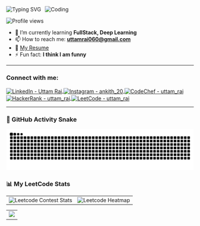 <img src="https://readme-typing-svg.demolab.com?font=Fira+Code&weight=500&size=24&pause=1000&width=435&lines=Hello+I'm+Uttam+Rai" alt="Typing SVG" />

<img align="right" alt="Coding" width="400" src="https://media.tenor.com/rePDfDWO3XoAAAAd/hacking.gif">

<p align="left">
  <img src="https://komarev.com/ghpvc/?username=uttam-rai&label=Profile%20views&color=0e75b6&style=flat" alt="Profile views" />
</p>



- 🌱 I’m currently learning **FullStack, Deep Learning**  
- 📫 How to reach me: **uttamrai060@gmail.com**  
- 📄 [My Resume](https://uttam-rai.site/)  
- ⚡ Fun fact: **I think I am funny**

---

<h3 align="left">Connect with me:</h3>



<p align="left">
  <a href="https://linkedin.com/in/uttam-rai" target="_blank">
    <img align="center" src="https://raw.githubusercontent.com/rahuldkjain/github-profile-readme-generator/master/src/images/icons/Social/linked-in-alt.svg" alt="LinkedIn - Uttam Rai" height="30" width="40" />
  </a>
  <a href="https://instagram.com/ankith_20" target="_blank">
    <img align="center" src="https://raw.githubusercontent.com/rahuldkjain/github-profile-readme-generator/master/src/images/icons/Social/instagram.svg" alt="Instagram - ankith_20" height="30" width="40" />
  </a>
  <a href="https://www.codechef.com/users/uttam_rai" target="_blank">
    <img align="center" src="https://cdn.jsdelivr.net/npm/simple-icons@3.1.0/icons/codechef.svg" alt="CodeChef - uttam_rai" height="30" width="40" />
  </a>
  <a href="https://www.hackerrank.com/uttam_rai" target="_blank">
    <img align="center" src="https://raw.githubusercontent.com/rahuldkjain/github-profile-readme-generator/master/src/images/icons/Social/hackerrank.svg" alt="HackerRank - uttam_rai" height="30" width="40" />
  </a>
  <a href="https://www.leetcode.com/uttam_rai" target="_blank">
    <img align="center" src="https://raw.githubusercontent.com/rahuldkjain/github-profile-readme-generator/master/src/images/icons/Social/leet-code.svg" alt="LeetCode - uttam_rai" height="30" width="40" />
  </a>
</p>

---

### 🐍 GitHub Activity Snake
![snake gif](https://github.com/Uttam-Rai/Uttam-Rai/blob/output/github-snake-dark.svg)

### 📊 My LeetCode Stats

<table>
  <tr>
    <td>
      <img src="https://leetcard.jacoblin.cool/Uttam_Rai?ext=contest" alt="Leetcode Contest Stats" />
    </td>
    <td>
      <img src="https://leetcard.jacoblin.cool/Uttam_Rai?ext=heatmap" alt="Leetcode Heatmap" />
    </td>
  </tr>
</table>
<table>
  <tr>
    <td>
<img src="https://codeforces-readme-stats.vercel.app/api/card?username=UttamRai&theme=radical" />
       </td>
    
 </td>
  </tr>
</table>
